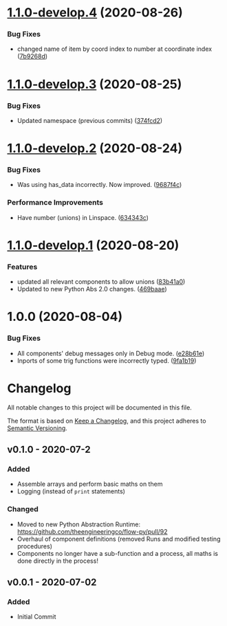 # [1.1.0-develop.4](https://github.com/theengineeringco/flow-py-library-general_maths/compare/v1.1.0-develop.3...v1.1.0-develop.4) (2020-08-26)


### Bug Fixes

* changed name of item by coord index to number at coordinate index ([7b9268d](https://github.com/theengineeringco/flow-py-library-general_maths/commit/7b9268da6f5dc37aa647860b74dc11fc3c62d64b))

# [1.1.0-develop.3](https://github.com/theengineeringco/flow-py-library-general_maths/compare/v1.1.0-develop.2...v1.1.0-develop.3) (2020-08-25)


### Bug Fixes

* Updated namespace (previous commits) ([374fcd2](https://github.com/theengineeringco/flow-py-library-general_maths/commit/374fcd21282891b41c5677c517c186651c5a0319))

# [1.1.0-develop.2](https://github.com/theengineeringco/flow-py-library-general_maths/compare/v1.1.0-develop.1...v1.1.0-develop.2) (2020-08-24)


### Bug Fixes

* Was using has_data incorrectly. Now improved. ([9687f4c](https://github.com/theengineeringco/flow-py-library-general_maths/commit/9687f4c4d17857ed363a1fb92ada2b2a74e0a3f4))


### Performance Improvements

* Have number (unions) in Linspace. ([634343c](https://github.com/theengineeringco/flow-py-library-general_maths/commit/634343cd808018c0dcb4f11aff4d88ad471c198c))

# [1.1.0-develop.1](https://github.com/theengineeringco/flow-py-library-general_maths/compare/v1.0.0...v1.1.0-develop.1) (2020-08-20)


### Features

* updated all relevant components to allow unions ([83b41a0](https://github.com/theengineeringco/flow-py-library-general_maths/commit/83b41a0ab20f050ec0b3a48b3e02c7e8729a5783))
* Updated to new Python Abs 2.0 changes. ([469baae](https://github.com/theengineeringco/flow-py-library-general_maths/commit/469baae3285c4dee4decb6582a3be1982c8dc9d5))

# 1.0.0 (2020-08-04)


### Bug Fixes

* All components' debug messages only in Debug mode. ([e28b61e](https://github.com/theengineeringco/flow-py-library-general_maths/commit/e28b61eece4bfe93e58a5b8c8be42ffb6b7883ec))
* Inports of some trig functions were incorrectly typed. ([9fa1b19](https://github.com/theengineeringco/flow-py-library-general_maths/commit/9fa1b19aa4e4292c6ced069692c6d7ede8e0210b))

# Changelog

All notable changes to this project will be documented in this file.

The format is based on [Keep a Changelog](https://keepachangelog.com/en/1.0.0/),
and this project adheres to [Semantic Versioning](https://semver.org/spec/v2.0.0.html).

## v0.1.0 - 2020-07-2

### Added

- Assemble arrays and perform basic maths on them
- Logging (instead of `print` statements)

### Changed

- Moved to new Python Abstraction Runtime: https://github.com/theengineeringco/flow-py/pull/92
- Overhaul of component definitions (removed Runs and modified testing procedures)
- Components no longer have a sub-function and a process, all maths is done directly in the process!

## v0.0.1 - 2020-07-02

### Added

- Initial Commit

[0.0.1]: https://github.com/theengineeringco/flow-py-library-general_maths
